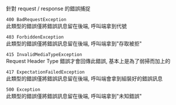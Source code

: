 針對 request / response 的錯誤捕捉

`400 BadRequestException`  
此類型的錯誤僅將錯誤訊息留在後端, 呼叫端拿到代號

`403 ForbiddenException`  
此類型的錯誤僅將錯誤訊息留在後端, 呼叫端拿到"存取被拒"

`415 InvalidMediaTypeException`  
Request Header Type 錯誤才會回傳此錯誤, 基本上是為了弱掃而加上的

`417 ExpectationFailedException`  
此類型的錯誤僅將錯誤訊息留在後端, 呼叫端會拿到組裝好的錯誤訊息

`500 Exception`  
此類型的錯誤僅將錯誤訊息留在後端, 呼叫端拿到"未知錯誤"